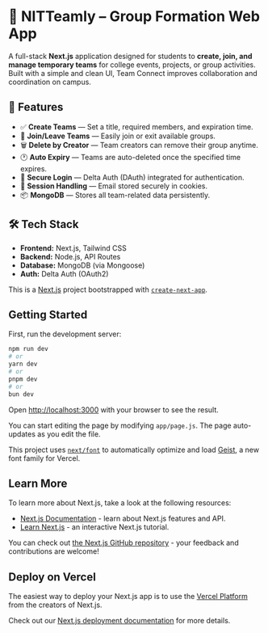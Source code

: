 # 🧩 NITTeamly – Group Formation Web App

A full-stack **Next.js** application designed for students to **create, join, and manage temporary teams** for college events, projects, or group activities. Built with a simple and clean UI, Team Connect improves collaboration and coordination on campus.

## 🚀 Features

- ✅ **Create Teams** — Set a title, required members, and expiration time.
- 👥 **Join/Leave Teams** — Easily join or exit available groups.
- 🗑️ **Delete by Creator** — Team creators can remove their group anytime.
- 🕐 **Auto Expiry** — Teams are auto-deleted once the specified time expires.
- 🔐 **Secure Login** — Delta Auth (DAuth) integrated for authentication.
- 🍪 **Session Handling** — Email stored securely in cookies.
- 📦 **MongoDB** — Stores all team-related data persistently.

## 🛠️ Tech Stack

- **Frontend:** Next.js, Tailwind CSS
- **Backend:** Node.js, API Routes
- **Database:** MongoDB (via Mongoose)
- **Auth:** Delta Auth (OAuth2)







This is a [Next.js](https://nextjs.org) project bootstrapped with [`create-next-app`](https://github.com/vercel/next.js/tree/canary/packages/create-next-app).

## Getting Started

First, run the development server:

```bash
npm run dev
# or
yarn dev
# or
pnpm dev
# or
bun dev
```

Open [http://localhost:3000](http://localhost:3000) with your browser to see the result.

You can start editing the page by modifying `app/page.js`. The page auto-updates as you edit the file.

This project uses [`next/font`](https://nextjs.org/docs/app/building-your-application/optimizing/fonts) to automatically optimize and load [Geist](https://vercel.com/font), a new font family for Vercel.

## Learn More

To learn more about Next.js, take a look at the following resources:

- [Next.js Documentation](https://nextjs.org/docs) - learn about Next.js features and API.
- [Learn Next.js](https://nextjs.org/learn) - an interactive Next.js tutorial.

You can check out [the Next.js GitHub repository](https://github.com/vercel/next.js) - your feedback and contributions are welcome!

## Deploy on Vercel

The easiest way to deploy your Next.js app is to use the [Vercel Platform](https://vercel.com/new?utm_medium=default-template&filter=next.js&utm_source=create-next-app&utm_campaign=create-next-app-readme) from the creators of Next.js.

Check out our [Next.js deployment documentation](https://nextjs.org/docs/app/building-your-application/deploying) for more details.




